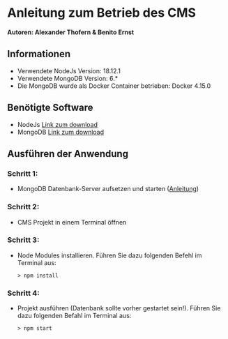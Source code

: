 # Anleitung zum Betrieb des CMS
**Autoren: Alexander Thofern & Benito Ernst**
## Informationen
* Verwendete NodeJs Version: 18.12.1
* Verwendete MongoDB Version: 6.*
* Die MongoDB wurde als Docker Container betrieben: Docker 4.15.0
## Benötigte Software
* NodeJs [Link zum download](https://nodejs.org/en/)
* MongoDB [Link zum download](https://www.mongodb.com/try/download/community)
## Ausführen der Anwendung
### Schritt 1:
* MongoDB Datenbank-Server aufsetzen und starten  ([Anleitung](https://www.mongodb.com/))
### Schritt 2: 
* CMS Projekt in einem Terminal öffnen
### Schritt 3: 
* Node Modules installieren. Führen Sie dazu folgenden Befehl im Terminal aus:

   ``` > npm install ```

### Schritt 4: 
* Projekt ausführen (Datenbank sollte vorher gestartet sein!). Führen Sie dazu folgenden Befahl im Terminal aus:

   ``` > npm start ```
